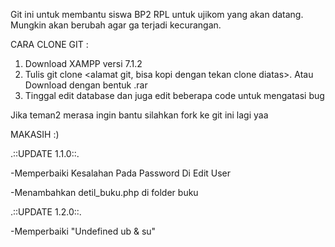 Git ini untuk membantu siswa BP2 RPL untuk ujikom yang akan datang. Mungkin akan berubah agar ga terjadi kecurangan.

CARA CLONE GIT :
1. Download XAMPP versi 7.1.2
2. Tulis git clone <alamat git, bisa kopi dengan tekan clone diatas>. Atau Download dengan bentuk .rar
3. Tinggal edit database dan juga edit beberapa code untuk mengatasi bug

Jika teman2 merasa ingin bantu silahkan fork ke git ini lagi yaa

MAKASIH :)

.::UPDATE 1.1.0::.

-Memperbaiki Kesalahan Pada Password Di Edit User

-Menambahkan detil_buku.php di folder buku

.::UPDATE 1.2.0::.

-Memperbaiki "Undefined ub & su"
